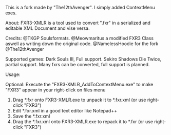 This is a fork made by "The12thAvenger". I simply added ContextMenu exes.

About:
FXR3-XMLR is a tool used to convert ".fxr" in a serialized and editable XML Document and vise versa.

Credits:
@TKGP Soulsformats.
@Meowmaritus a modified FXR3 Class aswell as writing down the original code.
@NamelessHoodie for the fork
@The12thAvenger

Supported games:
Dark Souls III, Full support.
Sekiro Shadows Die Twice, partial support. Many fxrs can be converted, full support is planned.

Usage:

Optional: Execute the "FXR3-XMLR_AddToContextMenu.exe" to make "FXR3" appear in your right-click on files menu

1. Drag *.fxr onto FXR3-XMLR.exe to unpack it to *.fxr.xml (or use right-click "FXR3")
2. Edit *.fxr.xml in a good text editor like Notepad++
3. Save the *.fxr.xml
4. Drag the *.fxr.xml onto FXR3-XMLR.exe to repack it to *.fxr  (or use right-click "FXR3")
